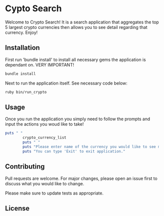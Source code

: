 # Cypto Search

Welcome to Crypto Search! It is a search application that aggregates the top 5 largest crypto currencies then allows you to see detail regarding that currency. Enjoy!

## Installation

First run 'bundle install' to install all necessary gems the application is dependant on. VERY IMPORTANT!

```bash
bundle install
```

Next to run the application itself. See necessary code below:

```bash
ruby bin/run_crypto
```

## Usage

Once you run the application you simply need to follow the prompts and input the actions you woud like to take! 

```ruby
puts " "
        crypto_currency_list
        puts " "
        puts "Please enter name of the currency you would like to see more detail about. WARNING: case sensitive!"
        puts "You can type 'Exit' to exit application."
```


## Contributing
Pull requests are welcome. For major changes, please open an issue first to discuss what you would like to change.

Please make sure to update tests as appropriate.

## License
